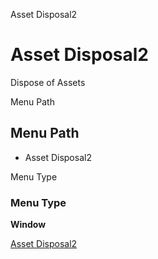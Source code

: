 
Asset Disposal2
# Asset Disposal2


Dispose of Assets

Menu Path
## Menu Path



- Asset Disposal2

Menu Type
### Menu Type

**Window**


[Asset Disposal2](../../window-asset-disposal2.md)